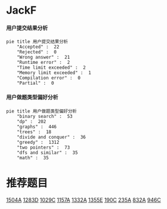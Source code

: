 # JackF

<!-- tabs:start -->



#### **用户提交结果分析**

```mermaid
pie title 用户提交结果分析
    "Accepted" :  22
    "Rejected" :  0
    "Wrong answer" :  21
    "Runtime error" :  2
    "Time limit exceeded" :  2
    "Memory limit exceeded" :  1
    "Compilation error" :  0
    "Partial" :  0
```

#### **用户做题类型偏好分析**

```mermaid
pie title 用户做题类型偏好分析
    "binary search" :  53
    "dp" :  202
    "graphs" :  446
    "trees" :  18
    "divide and conquer" :  36
    "greedy" :  1312
    "two pointers" :  73
    "dfs and similar" :  35
    "math" :  35
```



<!-- tabs:end -->
# 推荐题目
[1504A](https://codeforces.com/contest/1504/problem/A)
[1283D](https://codeforces.com/contest/1283/problem/D)
[1029C](https://codeforces.com/contest/1029/problem/C)
[1157A](https://codeforces.com/contest/1157/problem/A)
[1332A](https://codeforces.com/contest/1332/problem/A)
[1355E](https://codeforces.com/contest/1355/problem/E)
[190C](https://codeforces.com/contest/190/problem/C)
[235A](https://codeforces.com/contest/235/problem/A)
[832A](https://codeforces.com/contest/832/problem/A)
[946C](https://codeforces.com/contest/946/problem/C)
